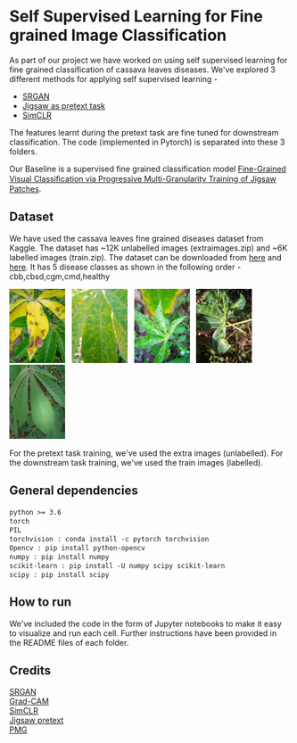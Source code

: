 # Self Supervised Learning for Fine grained Image Classification

As part of our project we have worked on using self supervised learning for fine grained classification of cassava leaves diseases. We've explored 3 different methods for applying self supervised learning - 
- [SRGAN](https://github.com/rush2406/Self-Supervised-Learning-for-Fine-grained-Image-Classification/tree/master/SRGAN)
- [Jigsaw as pretext task](https://github.com/rush2406/Self-Supervised-Learning-for-Fine-grained-Image-Classification/tree/master/Jigsaw_as_Pretext_task)
- [SimCLR](https://github.com/rush2406/Self-Supervised-Learning-for-Fine-grained-Image-Classification/tree/master/SimCLR)

The features learnt during the pretext task are fine tuned for downstream classification. The code (implemented in Pytorch) is separated into these 3 folders.

Our Baseline is a supervised fine grained classification model [Fine-Grained Visual Classiﬁcation via Progressive Multi-Granularity Training of Jigsaw Patches](https://arxiv.org/abs/2003.03836).

## Dataset

We have used the cassava leaves fine grained diseases dataset from Kaggle. The dataset has ~12K unlabelled images (extraimages.zip) and ~6K labelled images (train.zip).
The dataset can be downloaded from [here](https://www.kaggle.com/c/cassava-disease/data) and [here](https://www.kaggle.com/c/cassava-leaf-disease-classification/data?select=train_images). It has 5 disease classes as shown in the following order - cbb,cbsd,cgm,cmd,healthy

<img src = "images/cbb.jpg" alt = "cbb" width ="100" /> &nbsp; <img src = "images/cbsd.jpg" alt = "cbsd" width ="100" /> &nbsp; <img src = "images/cgm.jpg" alt = "cgm" width ="100" /> &nbsp; <img src = "images/cmd.jpg" alt = "cmd" width ="100" /> &nbsp; <img src = "images/healthy.jpg" alt="healthy" height = "133" width ="100" />

For the pretext task training, we've used the extra images (unlabelled). For the downstream task training, we've used the train images (labelled).

## General dependencies
```
python >= 3.6
torch
PIL
torchvision : conda install -c pytorch torchvision 
Opencv : pip install python-opencv
numpy : pip install numpy
scikit-learn : pip install -U numpy scipy scikit-learn
scipy : pip install scipy
```

## How to run

We've included the code in the form of Jupyter notebooks to make it easy to visualize and run each cell. Further instructions have been provided in the README files of each folder.

## Credits

 [SRGAN](https://github.com/Lornatang/SRGAN-PyTorch) <br/>
 [Grad-CAM]( https://github.com/yaleCat/Grad-CAM-pytorch) <br/>
 [SimCLR](https://github.com/ssumin6/SimCLR) <br/>
 [Jigsaw pretext](https://github.com/aniket03/self_supervised_bird_classification) <br/>
 [PMG](https://github.com/PRIS-CV/PMG-Progressive-Multi-Granularity-Training)
